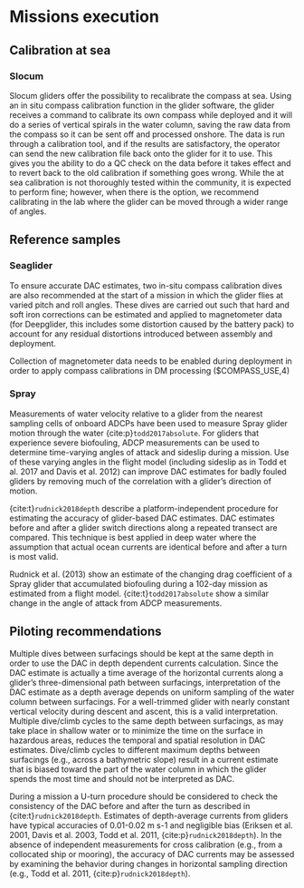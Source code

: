 # Missions execution

## Calibration at sea

### Slocum
Slocum gliders offer the possibility to recalibrate the compass at sea. 
Using an in situ compass calibration function in the glider software, the glider receives a command to calibrate its own compass while deployed and it will do a series of vertical spirals in the water column, saving the raw data from the compass so it can be sent off and processed onshore. 
The data is run through a calibration tool, and if the results are satisfactory, the operator can send the new calibration file back onto the glider for it to use. 
This gives you the ability to do a QC check on the data before it takes effect and to revert back to the old calibration if something goes wrong. 
While the at sea calibration is not thoroughly tested within the community, it is expected to perform fine; however, when there is the option, we recommend calibrating in the lab where the glider can be moved through a wider range of angles. 

## Reference samples

### Seaglider
To ensure accurate DAC estimates, two in-situ compass calibration dives are also recommended at the start of a mission in which the glider flies at varied pitch and roll angles. 
These dives are carried out such that hard and soft iron corrections can be estimated and applied to magnetometer data (for Deepglider, this includes some distortion caused by the battery pack) to account for any residual distortions introduced between assembly and deployment.  

Collection of magnetometer data needs to be enabled during deployment in order to apply compass calibrations in DM processing ($COMPASS_USE,4)


### Spray
Measurements of water velocity relative to a glider from the nearest sampling cells of onboard ADCPs have been used to measure Spray glider motion through the water {cite:p}`todd2017absolute`. 
For gliders that experience severe biofouling, ADCP measurements can be used to determine time-varying angles of attack and sideslip during a mission. 
Use of these varying angles in the flight model (including sideslip as in Todd et al. 2017 and Davis et al. 2012) can improve DAC estimates for badly fouled gliders by removing much of the correlation with a glider’s direction of motion.

{cite:t}`rudnick2018depth` describe a platform-independent procedure for estimating the accuracy of glider-based DAC estimates. 
DAC estimates before and after a glider switch directions along a repeated transect are compared. 
This technique is best applied in deep water where the assumption that actual ocean currents are identical before and after a turn is most valid.

Rudnick et al. (2013) show an estimate of the changing drag coefficient of a Spray glider that accumulated biofouling during a 102-day mission as estimated from a flight model. 
{cite:t}`todd2017absolute` show a similar change in the angle of attack from ADCP measurements.

## Piloting recommendations 
Multiple dives between surfacings should be kept at the same depth in order to use the DAC in depth dependent currents calculation. 
Since the DAC estimate is actually a time average of the horizontal currents along a glider’s three-dimensional path between surfacings, interpretation of the DAC estimate as a depth average depends on uniform sampling of the water column between surfacings. 
For a well-trimmed glider with nearly constant vertical velocity during descent and ascent, this is a valid interpretation. 
Multiple dive/climb cycles to the same depth between surfacings, as may take place in shallow water or to minimize the time on the surface in hazardous areas, reduces the temporal and spatial resolution in DAC estimates. 
Dive/climb cycles to different maximum depths between surfacings (e.g., across a bathymetric slope) result in a current estimate that is biased toward the part of the water column in which the glider spends the most time and should not be interpreted as DAC.

During a mission a U-turn procedure should be considered to check the consistency of the DAC before and after the turn as described in {cite:t}`rudnick2018depth`.
Estimates of depth-average currents from gliders have typical accuracies of 0.01-0.02 m s-1 and negligible bias (Eriksen et al. 2001, Davis et al. 2003, Todd et al. 2011, {cite:p}`rudnick2018depth`). 
In the absence of independent measurements for cross calibration (e.g., from a collocated ship or mooring), the accuracy of DAC currents may be assessed by examining the behavior during changes in horizontal sampling direction (e.g., Todd et al. 2011, {cite:p}`rudnick2018depth`).

